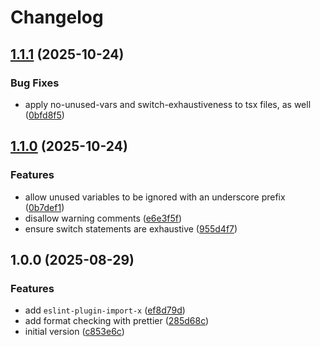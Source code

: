 # Changelog

## [1.1.1](https://github.com/envylabs/eslint-config-envylabs/compare/v1.1.0...v1.1.1) (2025-10-24)


### Bug Fixes

* apply no-unused-vars and switch-exhaustiveness to tsx files, as well ([0bfd8f5](https://github.com/envylabs/eslint-config-envylabs/commit/0bfd8f5eb035db48da696c6b07ffdf1d9d3fa380))

## [1.1.0](https://github.com/envylabs/eslint-config-envylabs/compare/v1.0.0...v1.1.0) (2025-10-24)


### Features

* allow unused variables to be ignored with an underscore prefix ([0b7def1](https://github.com/envylabs/eslint-config-envylabs/commit/0b7def1898ca9ed908c0b7e1e4de8074682b6bf1))
* disallow warning comments ([e6e3f5f](https://github.com/envylabs/eslint-config-envylabs/commit/e6e3f5fbe1e5e2812dd4d75df8bd7caceb01d7b2))
* ensure switch statements are exhaustive ([955d4f7](https://github.com/envylabs/eslint-config-envylabs/commit/955d4f767687b1b446ad6c0692467be1913ae747))

## 1.0.0 (2025-08-29)


### Features

* add `eslint-plugin-import-x` ([ef8d79d](https://github.com/envylabs/eslint-config-envylabs/commit/ef8d79dc8fb95a4eb0b1581d26efe58bc71a7d44))
* add format checking with prettier ([285d68c](https://github.com/envylabs/eslint-config-envylabs/commit/285d68c5699dc957d5cd02d127e7128614daad63))
* initial version ([c853e6c](https://github.com/envylabs/eslint-config-envylabs/commit/c853e6c0561bfd749de9344a81ad5856fea357ba))
